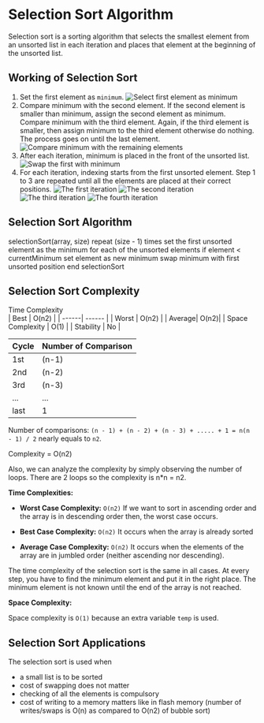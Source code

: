 # Selection Sort Algorithm

Selection sort is a sorting algorithm that selects the smallest element from an unsorted list in each iteration and places that element at the beginning of the unsorted list.

## Working of Selection Sort
1. Set the first element as `minimum`.
![Select first element as minimum](https://cdn.programiz.com/cdn/farfuture/w1ZKsO2Obaw1WV03_lamX22SVyapwhbiKoLkT5Raiiw/mtime:1582112622/sites/tutorial2program/files/Selection-sort-0-initial-array.png)
2. Compare minimum with the second element. If the second element is smaller than minimum, assign the second element as minimum.
Compare minimum with the third element. Again, if the third element is smaller, then assign minimum to the third element otherwise do nothing. The process goes on until the last element.
![Compare minimum with the remaining elements](https://cdn.programiz.com/cdn/farfuture/9jjqXX0fGtJE2ul2Mga20fvf_GkNlFAFsDMwrrwFzbQ/mtime:1582112622/sites/tutorial2program/files/Selection-sort-0-comparision.png)
3. After each iteration, minimum is placed in the front of the unsorted list.
![Swap the first with minimum](https://cdn.programiz.com/cdn/farfuture/6o-qergdHNq6D7eBxBi87yIuCLc7MJy2BHR4QHeNxxQ/mtime:1582112622/sites/tutorial2program/files/Selection-sort-0-swapping.png)
4. For each iteration, indexing starts from the first unsorted element. Step 1 to 3 are repeated until all the elements are placed at their correct positions.
![The first iteration](https://cdn.programiz.com/cdn/farfuture/VPGtdVYag2vfHBotOaFEiYLqvWAD_Jwfnwur_AtKQHo/mtime:1582112622/sites/tutorial2program/files/Selection-sort-0.png)
![The second iteration](https://cdn.programiz.com/cdn/farfuture/hgxXpCSrHui7tbyJUQNnh8N5l8MPbdbL6dlstS4-G3M/mtime:1582112622/sites/tutorial2program/files/Selection-sort-1.png)
![The third iteration](https://cdn.programiz.com/cdn/farfuture/mDT4W_wUoS9eYT1JoUWjZuh4XBVXGDuiV9cr4Rylggk/mtime:1582112622/sites/tutorial2program/files/Selection-sort-2.png)
![The fourth iteration](https://cdn.programiz.com/cdn/farfuture/dsZIa58W_SRP0yB21QmrWGQvrmob8yAVa94iCtIPWoo/mtime:1582112622/sites/tutorial2program/files/Selection-sort-3_1.png)

## Selection Sort Algorithm
selectionSort(array, size)
  repeat (size - 1) times
  set the first unsorted element as the minimum
  for each of the unsorted elements
    if element < currentMinimum
      set element as new minimum
  swap minimum with first unsorted position
end selectionSort

## Selection Sort Complexity
Time Complexity	 
| Best	| O(n2) |
| ------| ------ |
| Worst	| O(n2) |
| Average|	O(n2)|
| Space Complexity | O(1) |
| Stability	| No |

| Cycle	| Number of Comparison |
| ------| -------------------- |
| 1st	| (n-1)               |
| 2nd	| (n-2)               |
| 3rd	| (n-3)
| ...	| ...                 |
| last	| 1                   | 

Number of comparisons: `(n - 1) + (n - 2) + (n - 3) + ..... + 1 = n(n - 1) / 2` nearly equals to `n2`.

Complexity = O(n2)

Also, we can analyze the complexity by simply observing the number of loops. There are 2 loops so the complexity is n*n = n2.

**Time Complexities:**

- **Worst Case Complexity:** `O(n2)`
If we want to sort in ascending order and the array is in descending order then, the worst case occurs.

- **Best Case Complexity:** `O(n2)`
It occurs when the array is already sorted

- **Average Case Complexity:** `O(n2)`
It occurs when the elements of the array are in jumbled order (neither ascending nor descending).

The time complexity of the selection sort is the same in all cases. At every step, you have to find the minimum element and put it in the right place. The minimum element is not known until the end of the array is not reached.

**Space Complexity:**

Space complexity is `O(1)` because an extra variable `temp` is used.

## Selection Sort Applications
The selection sort is used when

- a small list is to be sorted
- cost of swapping does not matter
- checking of all the elements is compulsory
- cost of writing to a memory matters like in flash memory (number of  writes/swaps is O(n) as compared to O(n2) of bubble sort)

